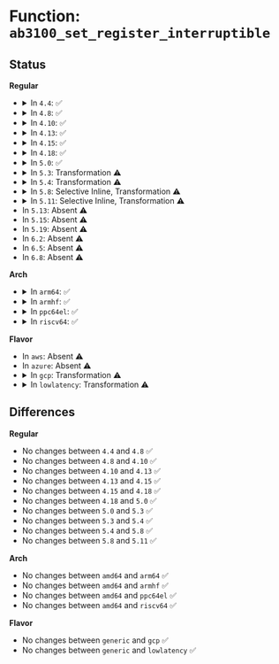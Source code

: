 # Function: <code>ab3100_set_register_interruptible</code>

## Status
<b>Regular</b>
<ul>
<li>
<details>
<summary>In <code>4.4</code>: ✅</summary>

```c
int ab3100_set_register_interruptible(struct ab3100 *ab3100, u8 reg, u8 regval);
```

**Collision:** Unique Static

**Inline:** No

**Transformation:** False

**Instances:**

```
In drivers/mfd/ab3100-core.c (ffffffff81592450)
Location: drivers/mfd/ab3100-core.c:72
Inline: False
Direct callers:
  - drivers/mfd/ab3100-core.c:set_register_interruptible
  - drivers/mfd/ab3100-core.c:ab3100_get_set_reg
  - drivers/mfd/ab3100-core.c:ab3100_probe
```
**Symbols:**

```
ffffffff81592450-ffffffff815924fe: ab3100_set_register_interruptible (STB_LOCAL)
```
</details>
</li>
<li>
<details>
<summary>In <code>4.8</code>: ✅</summary>

```c
int ab3100_set_register_interruptible(struct ab3100 *ab3100, u8 reg, u8 regval);
```

**Collision:** Unique Static

**Inline:** No

**Transformation:** False

**Instances:**

```
In drivers/mfd/ab3100-core.c (ffffffff815e7260)
Location: drivers/mfd/ab3100-core.c:72
Inline: False
Direct callers:
  - drivers/mfd/ab3100-core.c:ab3100_probe
  - drivers/mfd/ab3100-core.c:ab3100_get_set_reg
  - drivers/mfd/ab3100-core.c:set_register_interruptible
```
**Symbols:**

```
ffffffff815e7260-ffffffff815e730e: ab3100_set_register_interruptible (STB_LOCAL)
```
</details>
</li>
<li>
<details>
<summary>In <code>4.10</code>: ✅</summary>

```c
int ab3100_set_register_interruptible(struct ab3100 *ab3100, u8 reg, u8 regval);
```

**Collision:** Unique Static

**Inline:** No

**Transformation:** False

**Instances:**

```
In drivers/mfd/ab3100-core.c (ffffffff81614070)
Location: drivers/mfd/ab3100-core.c:72
Inline: False
Direct callers:
  - drivers/mfd/ab3100-core.c:ab3100_probe
  - drivers/mfd/ab3100-core.c:ab3100_get_set_reg
  - drivers/mfd/ab3100-core.c:set_register_interruptible
```
**Symbols:**

```
ffffffff81614070-ffffffff8161411e: ab3100_set_register_interruptible (STB_LOCAL)
```
</details>
</li>
<li>
<details>
<summary>In <code>4.13</code>: ✅</summary>

```c
int ab3100_set_register_interruptible(struct ab3100 *ab3100, u8 reg, u8 regval);
```

**Collision:** Unique Static

**Inline:** No

**Transformation:** False

**Instances:**

```
In drivers/mfd/ab3100-core.c (ffffffff81628040)
Location: drivers/mfd/ab3100-core.c:72
Inline: False
Direct callers:
  - drivers/mfd/ab3100-core.c:ab3100_probe
  - drivers/mfd/ab3100-core.c:ab3100_get_set_reg
  - drivers/mfd/ab3100-core.c:set_register_interruptible
```
**Symbols:**

```
ffffffff81628040-ffffffff816280f8: ab3100_set_register_interruptible (STB_LOCAL)
```
</details>
</li>
<li>
<details>
<summary>In <code>4.15</code>: ✅</summary>

```c
int ab3100_set_register_interruptible(struct ab3100 *ab3100, u8 reg, u8 regval);
```

**Collision:** Unique Static

**Inline:** No

**Transformation:** False

**Instances:**

```
In drivers/mfd/ab3100-core.c (ffffffff81690950)
Location: drivers/mfd/ab3100-core.c:72
Inline: False
Direct callers:
  - drivers/mfd/ab3100-core.c:ab3100_probe
  - drivers/mfd/ab3100-core.c:ab3100_get_set_reg
  - drivers/mfd/ab3100-core.c:set_register_interruptible
```
**Symbols:**

```
ffffffff81690950-ffffffff81690a08: ab3100_set_register_interruptible (STB_LOCAL)
```
</details>
</li>
<li>
<details>
<summary>In <code>4.18</code>: ✅</summary>

```c
int ab3100_set_register_interruptible(struct ab3100 *ab3100, u8 reg, u8 regval);
```

**Collision:** Unique Static

**Inline:** No

**Transformation:** False

**Instances:**

```
In drivers/mfd/ab3100-core.c (ffffffff816cca40)
Location: drivers/mfd/ab3100-core.c:72
Inline: False
Direct callers:
  - drivers/mfd/ab3100-core.c:ab3100_probe
  - drivers/mfd/ab3100-core.c:ab3100_get_set_reg
  - drivers/mfd/ab3100-core.c:set_register_interruptible
```
**Symbols:**

```
ffffffff816cca40-ffffffff816ccb07: ab3100_set_register_interruptible (STB_LOCAL)
```
</details>
</li>
<li>
<details>
<summary>In <code>5.0</code>: ✅</summary>

```c
int ab3100_set_register_interruptible(struct ab3100 *ab3100, u8 reg, u8 regval);
```

**Collision:** Unique Static

**Inline:** No

**Transformation:** False

**Instances:**

```
In drivers/mfd/ab3100-core.c (ffffffff816ee000)
Location: drivers/mfd/ab3100-core.c:72
Inline: False
Direct callers:
  - drivers/mfd/ab3100-core.c:ab3100_probe
  - drivers/mfd/ab3100-core.c:ab3100_get_set_reg
  - drivers/mfd/ab3100-core.c:set_register_interruptible
```
**Symbols:**

```
ffffffff816ee000-ffffffff816ee0c7: ab3100_set_register_interruptible (STB_LOCAL)
```
</details>
</li>
<li>
<details>
<summary>In <code>5.3</code>: Transformation ⚠️</summary>

```c
int ab3100_set_register_interruptible(struct ab3100 *ab3100, u8 reg, u8 regval);
```

**Collision:** Unique Static

**Inline:** No

**Transformation:** True

**Instances:**

```
In drivers/mfd/ab3100-core.c (0)
Location: drivers/mfd/ab3100-core.c:72
Inline: False
Direct callers:
  - drivers/mfd/ab3100-core.c:ab3100_probe
  - drivers/mfd/ab3100-core.c:ab3100_get_set_reg
  - drivers/mfd/ab3100-core.c:set_register_interruptible
```
**Symbols:**

```
ffffffff81727660-ffffffff817276e6: ab3100_set_register_interruptible (STB_LOCAL)
ffffffff81727ddd-ffffffff81727e1a: ab3100_set_register_interruptible.cold (STB_LOCAL)
```
</details>
</li>
<li>
<details>
<summary>In <code>5.4</code>: Transformation ⚠️</summary>

```c
int ab3100_set_register_interruptible(struct ab3100 *ab3100, u8 reg, u8 regval);
```

**Collision:** Unique Static

**Inline:** No

**Transformation:** True

**Instances:**

```
In drivers/mfd/ab3100-core.c (0)
Location: drivers/mfd/ab3100-core.c:72
Inline: False
Direct callers:
  - drivers/mfd/ab3100-core.c:ab3100_probe
  - drivers/mfd/ab3100-core.c:ab3100_get_set_reg
  - drivers/mfd/ab3100-core.c:set_register_interruptible
```
**Symbols:**

```
ffffffff8174b910-ffffffff8174b996: ab3100_set_register_interruptible (STB_LOCAL)
ffffffff8174c090-ffffffff8174c0cd: ab3100_set_register_interruptible.cold (STB_LOCAL)
```
</details>
</li>
<li>
<details>
<summary>In <code>5.8</code>: Selective Inline, Transformation ⚠️</summary>

```c
int ab3100_set_register_interruptible(struct ab3100 *ab3100, u8 reg, u8 regval);
```

**Collision:** Unique Static

**Inline:** Selective

**Transformation:** True

**Instances:**

```
In drivers/mfd/ab3100-core.c (ffffffff81809ffc)
Location: drivers/mfd/ab3100-core.c:72
Inline: True
Inline callers:
  - drivers/mfd/ab3100-core.c:set_register_interruptible
Direct callers:
  - drivers/mfd/ab3100-core.c:ab3100_setup
  - drivers/mfd/ab3100-core.c:ab3100_get_set_reg
```
**Symbols:**

```
ffffffff818099d0-ffffffff81809a56: ab3100_set_register_interruptible (STB_LOCAL)
ffffffff8180a199-ffffffff8180a1d6: ab3100_set_register_interruptible.cold (STB_LOCAL)
```
</details>
</li>
<li>
<details>
<summary>In <code>5.11</code>: Selective Inline, Transformation ⚠️</summary>

```c
int ab3100_set_register_interruptible(struct ab3100 *ab3100, u8 reg, u8 regval);
```

**Collision:** Unique Static

**Inline:** Selective

**Transformation:** True

**Instances:**

```
In drivers/mfd/ab3100-core.c (ffffffff81819e6c)
Location: drivers/mfd/ab3100-core.c:72
Inline: True
Inline callers:
  - drivers/mfd/ab3100-core.c:set_register_interruptible
Direct callers:
  - drivers/mfd/ab3100-core.c:ab3100_setup
  - drivers/mfd/ab3100-core.c:ab3100_get_set_reg
```
**Symbols:**

```
ffffffff81819810-ffffffff81819896: ab3100_set_register_interruptible (STB_LOCAL)
ffffffff81c14879-ffffffff81c148b6: ab3100_set_register_interruptible.cold (STB_LOCAL)
```
</details>
</li>
<li>
In <code>5.13</code>: Absent ⚠️
</li>
<li>
In <code>5.15</code>: Absent ⚠️
</li>
<li>
In <code>5.19</code>: Absent ⚠️
</li>
<li>
In <code>6.2</code>: Absent ⚠️
</li>
<li>
In <code>6.5</code>: Absent ⚠️
</li>
<li>
In <code>6.8</code>: Absent ⚠️
</li>
</ul>
<b>Arch</b>
<ul>
<li>
<details>
<summary>In <code>arm64</code>: ✅</summary>

```c
int ab3100_set_register_interruptible(struct ab3100 *ab3100, u8 reg, u8 regval);
```

**Collision:** Unique Static

**Inline:** No

**Transformation:** False

**Instances:**

```
In drivers/mfd/ab3100-core.c (ffff800010949c48)
Location: drivers/mfd/ab3100-core.c:72
Inline: False
Direct callers:
  - drivers/mfd/ab3100-core.c:ab3100_probe
  - drivers/mfd/ab3100-core.c:ab3100_get_set_reg
  - drivers/mfd/ab3100-core.c:set_register_interruptible
```
**Symbols:**

```
ffff800010949c48-ffff800010949d20: ab3100_set_register_interruptible (STB_LOCAL)
```
</details>
</li>
<li>
<details>
<summary>In <code>armhf</code>: ✅</summary>

```c
int ab3100_set_register_interruptible(struct ab3100 *ab3100, u8 reg, u8 regval);
```

**Collision:** Unique Static

**Inline:** No

**Transformation:** False

**Instances:**

```
In drivers/mfd/ab3100-core.c (c0a32ab4)
Location: drivers/mfd/ab3100-core.c:72
Inline: False
Direct callers:
  - drivers/mfd/ab3100-core.c:ab3100_probe
  - drivers/mfd/ab3100-core.c:ab3100_get_set_reg
  - drivers/mfd/ab3100-core.c:set_register_interruptible
```
**Symbols:**

```
c0a32ab4-c0a32b88: ab3100_set_register_interruptible (STB_LOCAL)
```
</details>
</li>
<li>
<details>
<summary>In <code>ppc64el</code>: ✅</summary>

```c
int ab3100_set_register_interruptible(struct ab3100 *ab3100, u8 reg, u8 regval);
```

**Collision:** Unique Static

**Inline:** No

**Transformation:** False

**Instances:**

```
In drivers/mfd/ab3100-core.c (c0000000009f5280)
Location: drivers/mfd/ab3100-core.c:72
Inline: False
Direct callers:
  - drivers/mfd/ab3100-core.c:ab3100_probe
  - drivers/mfd/ab3100-core.c:ab3100_get_set_reg
  - drivers/mfd/ab3100-core.c:set_register_interruptible
```
**Symbols:**

```
c0000000009f5280-c0000000009f537c: ab3100_set_register_interruptible (STB_LOCAL)
```
</details>
</li>
<li>
<details>
<summary>In <code>riscv64</code>: ✅</summary>

```c
int ab3100_set_register_interruptible(struct ab3100 *ab3100, u8 reg, u8 regval);
```

**Collision:** Unique Static

**Inline:** No

**Transformation:** False

**Instances:**

```
In drivers/mfd/ab3100-core.c (ffffffe0005bb886)
Location: drivers/mfd/ab3100-core.c:72
Inline: False
Direct callers:
  - drivers/mfd/ab3100-core.c:ab3100_probe
  - drivers/mfd/ab3100-core.c:ab3100_get_set_reg
  - drivers/mfd/ab3100-core.c:set_register_interruptible
```
**Symbols:**

```
ffffffe0005bb886-ffffffe0005bb938: ab3100_set_register_interruptible (STB_LOCAL)
```
</details>
</li>
</ul>
<b>Flavor</b>
<ul>
<li>
In <code>aws</code>: Absent ⚠️
</li>
<li>
In <code>azure</code>: Absent ⚠️
</li>
<li>
<details>
<summary>In <code>gcp</code>: Transformation ⚠️</summary>

```c
int ab3100_set_register_interruptible(struct ab3100 *ab3100, u8 reg, u8 regval);
```

**Collision:** Unique Static

**Inline:** No

**Transformation:** True

**Instances:**

```
In drivers/mfd/ab3100-core.c (0)
Location: drivers/mfd/ab3100-core.c:72
Inline: False
Direct callers:
  - drivers/mfd/ab3100-core.c:ab3100_probe
  - drivers/mfd/ab3100-core.c:ab3100_get_set_reg
  - drivers/mfd/ab3100-core.c:set_register_interruptible
```
**Symbols:**

```
ffffffff8173edd0-ffffffff8173ee56: ab3100_set_register_interruptible (STB_LOCAL)
ffffffff8173f550-ffffffff8173f58d: ab3100_set_register_interruptible.cold (STB_LOCAL)
```
</details>
</li>
<li>
<details>
<summary>In <code>lowlatency</code>: Transformation ⚠️</summary>

```c
int ab3100_set_register_interruptible(struct ab3100 *ab3100, u8 reg, u8 regval);
```

**Collision:** Unique Static

**Inline:** No

**Transformation:** True

**Instances:**

```
In drivers/mfd/ab3100-core.c (0)
Location: drivers/mfd/ab3100-core.c:72
Inline: False
Direct callers:
  - drivers/mfd/ab3100-core.c:ab3100_probe
  - drivers/mfd/ab3100-core.c:ab3100_get_set_reg
  - drivers/mfd/ab3100-core.c:set_register_interruptible
```
**Symbols:**

```
ffffffff8175a210-ffffffff8175a296: ab3100_set_register_interruptible (STB_LOCAL)
ffffffff8175a990-ffffffff8175a9cd: ab3100_set_register_interruptible.cold (STB_LOCAL)
```
</details>
</li>
</ul>

## Differences
<b>Regular</b>
<ul>
<li>
No changes between <code>4.4</code> and <code>4.8</code> ✅
</li>
<li>
No changes between <code>4.8</code> and <code>4.10</code> ✅
</li>
<li>
No changes between <code>4.10</code> and <code>4.13</code> ✅
</li>
<li>
No changes between <code>4.13</code> and <code>4.15</code> ✅
</li>
<li>
No changes between <code>4.15</code> and <code>4.18</code> ✅
</li>
<li>
No changes between <code>4.18</code> and <code>5.0</code> ✅
</li>
<li>
No changes between <code>5.0</code> and <code>5.3</code> ✅
</li>
<li>
No changes between <code>5.3</code> and <code>5.4</code> ✅
</li>
<li>
No changes between <code>5.4</code> and <code>5.8</code> ✅
</li>
<li>
No changes between <code>5.8</code> and <code>5.11</code> ✅
</li>
</ul>
<b>Arch</b>
<ul>
<li>
No changes between <code>amd64</code> and <code>arm64</code> ✅
</li>
<li>
No changes between <code>amd64</code> and <code>armhf</code> ✅
</li>
<li>
No changes between <code>amd64</code> and <code>ppc64el</code> ✅
</li>
<li>
No changes between <code>amd64</code> and <code>riscv64</code> ✅
</li>
</ul>
<b>Flavor</b>
<ul>
<li>
No changes between <code>generic</code> and <code>gcp</code> ✅
</li>
<li>
No changes between <code>generic</code> and <code>lowlatency</code> ✅
</li>
</ul>
